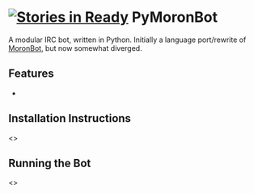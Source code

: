 [![Stories in Ready](https://badge.waffle.io/MatthewCox/PyMoronBot.png?label=ready&title=Ready)](https://waffle.io/MatthewCox/PyMoronBot)
PyMoronBot
==========

A modular IRC bot, written in Python.
Initially a language port/rewrite of [MoronBot](https://github.com/MatthewCox/MoronBot/), but now somewhat diverged.

Features
--------
*

Installation Instructions
-------------------------
<>

Running the Bot
---------------
<>
